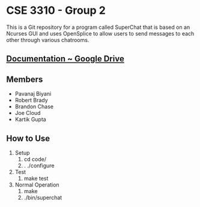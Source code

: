 # CSE 3310 - Group 2
This is a Git repository for a program called SuperChat that is based on an Ncurses GUI and uses OpenSplice to allow users to send messages to each other through various chatrooms.

## [Documentation ~ Google Drive](https://drive.google.com/drive/folders/0B9oSQPfiBnhpbG1aWWtOUzZuOUk?usp=sharing)

## Members
* Pavanaj Biyani
* Robert Brady
* Brandon Chase
* Joe Cloud
* Kartik Gupta

## How to Use
1. Setup
    1. cd code/
    1. . ./configure
1. Test
    1. make test
1. Normal Operation
    1. make
    1. ./bin/superchat
